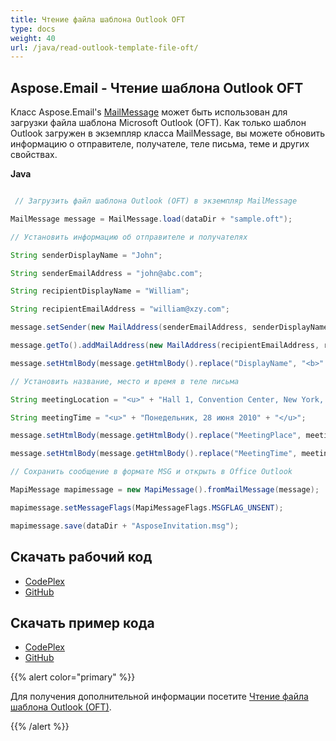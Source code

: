 ```yaml
---
title: Чтение файла шаблона Outlook OFT
type: docs
weight: 40
url: /java/read-outlook-template-file-oft/
---
```


## **Aspose.Email - Чтение шаблона Outlook OFT**
Класс Aspose.Email's [MailMessage](https://apireference.aspose.com/email/java/com.aspose.email.class-use/MailMessage) может быть использован для загрузки файла шаблона Microsoft Outlook (OFT). Как только шаблон Outlook загружен в экземпляр класса MailMessage, вы можете обновить информацию о отправителе, получателе, теле письма, теме и других свойствах.

**Java**

``` java

 // Загрузить файл шаблона Outlook (OFT) в экземпляр MailMessage

MailMessage message = MailMessage.load(dataDir + "sample.oft");

// Установить информацию об отправителе и получателях

String senderDisplayName = "John";

String senderEmailAddress = "john@abc.com";

String recipientDisplayName = "William";

String recipientEmailAddress = "william@xzy.com";

message.setSender(new MailAddress(senderEmailAddress, senderDisplayName));

message.getTo().addMailAddress(new MailAddress(recipientEmailAddress, recipientDisplayName));

message.setHtmlBody(message.getHtmlBody().replace("DisplayName", "<b>" + recipientDisplayName + "</b>"));

// Установить название, место и время в теле письма

String meetingLocation = "<u>" + "Hall 1, Convention Center, New York, USA" + "</u>";

String meetingTime = "<u>" + "Понедельник, 28 июня 2010" + "</u>";

message.setHtmlBody(message.getHtmlBody().replace("MeetingPlace", meetingLocation));

message.setHtmlBody(message.getHtmlBody().replace("MeetingTime", meetingTime));

// Сохранить сообщение в формате MSG и открыть в Office Outlook

MapiMessage mapimessage = new MapiMessage().fromMailMessage(message);

mapimessage.setMessageFlags(MapiMessageFlags.MSGFLAG_UNSENT);

mapimessage.save(dataDir + "AsposeInvitation.msg");

```
## **Скачать рабочий код**
- [CodePlex](https://archive.codeplex.com/?p=asposeemailjavaapachepoi)
- [GitHub](https://github.com/aspose-email/Aspose.Email-for-Java/releases/tag/Aspose.Email_Java_for_Apache_POI-v1.0.0)
## **Скачать пример кода**
- [CodePlex](https://archive.codeplex.com/?p=asposeemailjavaapachepoi#src/main/java/com/aspose/email/examples/asposefeatures/outlookstorage/readoft/AsposeReadOFT.java)
- [GitHub](https://github.com/aspose-email/Aspose.Email-for-Java/blob/master/Plugins/Aspose_Email_for_Apache_POI/src/main/java/com/aspose/email/examples/asposefeatures/outlookstorage/readoft/AsposeReadOFT.java)

{{% alert color="primary" %}} 

Для получения дополнительной информации посетите [Чтение файла шаблона Outlook (OFT)](/email/java/managing-message-files-with-aspose-email-outlook/).

{{% /alert %}}